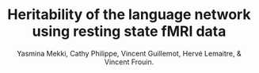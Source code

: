 ---
author: Yasmina Mekki, Cathy Philippe, Vincent Guillemot, Hervé Lemaitre, & Vincent Frouin.
title: Heritability of the language network using resting state fMRI data
year: 2019
type: inproceedings
pdf: https://hal-cea.archives-ouvertes.fr/cea-02289470/file/mekki_cognomics_poster.pdf
team: yes
---